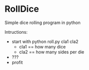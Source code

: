RollDice
========

Simple dice rolling program in python

Intructions:
- start with python roll.py cla1 cla2
    - cla1 == how many dice
    - cla2 == how many sides per die
- ???
- profit
